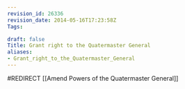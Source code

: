 ```yaml
---
revision_id: 26336
revision_date: 2014-05-16T17:23:58Z
Tags:

draft: false
Title: Grant right to the Quatermaster General
aliases:
- Grant_right_to_the_Quatermaster_General
---
```

#REDIRECT [[Amend Powers of the Quatermaster General]]